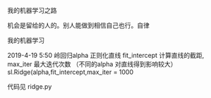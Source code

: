 我的机器学习之路

机会是留给的人的。别人能做到相信自己也行。自律

我的机器学习

2019-4-19 5:50 岭回归alpha 正则化直线  fit_intercept 计算直线的截距, max_iter 最大迭代次数 （不同的alpha 对直线得到影响较大）
sl.Ridge(alpha,fit_intercept,max_iter = 1000

代码见 ridge.py 
